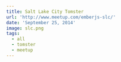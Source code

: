 ```yaml
---
title: Salt Lake City Tomster
url: 'http://www.meetup.com/emberjs-slc/'
date: 'September 25, 2014'
image: slc.png
tags:
  - all
  - tomster
  - meetup
---
```

